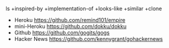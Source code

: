 ls +inspired-by +implementation-of +looks-like +similar +clone

- Heroku https://github.com/remind101/empire
- mini-Heroku https://github.com/dokku/dokku
- Github https://github.com/gogits/gogs
- Hacker News https://github.com/kennygrant/gohackernews
